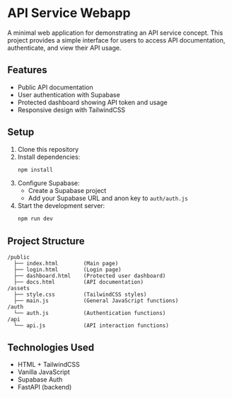 # API Service Webapp

A minimal web application for demonstrating an API service concept. This project provides a simple interface for users to access API documentation, authenticate, and view their API usage.

## Features

- Public API documentation
- User authentication with Supabase
- Protected dashboard showing API token and usage
- Responsive design with TailwindCSS

## Setup

1. Clone this repository
2. Install dependencies:
   ```bash
   npm install
   ```
3. Configure Supabase:
   - Create a Supabase project
   - Add your Supabase URL and anon key to `auth/auth.js`
4. Start the development server:
   ```bash
   npm run dev
   ```

## Project Structure

```
/public
  ├── index.html        (Main page)
  ├── login.html        (Login page)
  ├── dashboard.html    (Protected user dashboard)
  ├── docs.html         (API documentation)
/assets
  ├── style.css         (TailwindCSS styles)
  ├── main.js           (General JavaScript functions)
/auth
  └── auth.js           (Authentication functions)
/api
  └── api.js            (API interaction functions)
```

## Technologies Used

- HTML + TailwindCSS
- Vanilla JavaScript
- Supabase Auth
- FastAPI (backend)